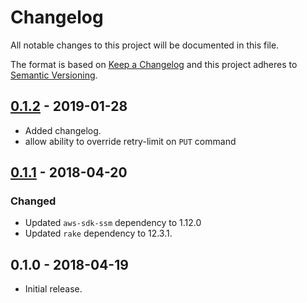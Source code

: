 # Changelog
All notable changes to this project will be documented in this file.

The format is based on [Keep a Changelog](http://keepachangelog.com/en/1.0.0/)
and this project adheres to [Semantic Versioning](http://semver.org/spec/v2.0.0.html).

## [0.1.2] - 2019-01-28
- Added changelog.
- allow ability to override retry-limit on `PUT` command

## [0.1.1] - 2018-04-20

### Changed
- Updated `aws-sdk-ssm` dependency to 1.12.0
- Updated `rake` dependency to 12.3.1.

## 0.1.0 - 2018-04-19
- Initial release.


[Unreleased]: https://github.com/dkolb/ssm_utils/compare/v0.1.2...HEAD
[0.1.2]: https://github.com/dkolb/ssm_utils/compare/v0.1.1...v0.1.2
[0.1.1]: https://github.com/olivierlacan/keep-a-changelog/compare/v0.1.0...v0.1.1

